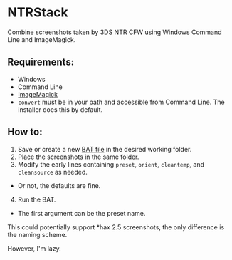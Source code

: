 # NTRStack
Combine screenshots taken by 3DS NTR CFW using Windows Command Line and ImageMagick.

Requirements:
----
- Windows
 - Command Line
- [ImageMagick](http://imagemagick.org/script/binary-releases.php#windows)
 - `convert` must be in your path and accessible from Command Line. The installer does this by default.

How to:
----
1. Save or create a new [BAT file](https://github.com/RePod/NTRStack/blob/master/ntr_stack.bat) in the desired working folder.
2. Place the screenshots in the same folder.
3. Modify the early lines containing `preset`, `orient`, `cleantemp`, and `cleansource` as needed.
 - Or not, the defaults are fine.
4. Run the BAT.
 - The first argument can be the preset name.


This could potentially support *hax 2.5 screenshots, the only difference is the naming scheme.

However, I'm lazy.

